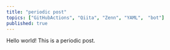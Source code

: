 ```yaml
---
title: "periodic post"
topics: ["GitHubActions", "Qiita", "Zenn", "YAML",　"bot"]
published: true
---
```

Hello world!
This is a periodic post.
